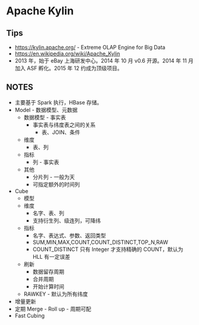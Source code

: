 # Apache Kylin

## Tips
* https://kylin.apache.org/ - Extreme OLAP Engine for Big Data
* https://en.wikipedia.org/wiki/Apache_Kylin
* 2013 年，始于 eBay 上海研发中心。2014 年 10 月 v0.6 开源。2014 年 11 月加入 ASF 孵化。2015 年 12 约成为顶级项目。

## NOTES
* 主要基于 Spark 执行，HBase 存储。
* Model - 数据模型、元数据
  * 数据模型 - 事实表
    * 事实表与纬度表之间的关系
      * 表、JOIN、条件
  * 维度
    * 表、列
  * 指标
    * 列 - 事实表
  * 其他
    * 分片列 - 一般为天
    * 可指定额外的时间列
* Cube
  * 模型
  * 维度
    * 名字、表、列
    * 支持衍生列、级连列，可降纬
  * 指标
    * 名字、表达式、参数、返回类型
    * SUM,MIN,MAX,COUNT,COUNT_DISTINCT,TOP_N,RAW
    * COUNT_DISTINCT 只有 Integer 才支持精确的 COUNT，默认为 HLL 有一定误差
  * 刷新
    * 数据留存周期
    * 合并周期
    * 开始计算时间
  * RAWKEY - 默认为所有纬度
* 增量更新
* 定期 Merge - Roll up - 周期可配
* Fast Cubing
